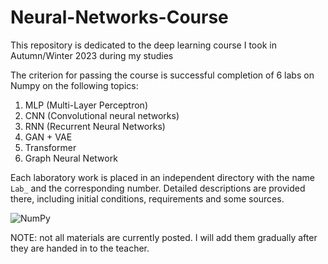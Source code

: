 # Neural-Networks-Course

This repository is dedicated to the deep learning course I took in Autumn/Winter 2023 during my studies

The criterion for passing the course is successful completion of 6 labs on Numpy on the following topics:
1. MLP (Multi-Layer Perceptron)
2. CNN (Convolutional neural networks)
3. RNN (Recurrent Neural Networks)
4. GAN + VAE
5. Transformer
6. Graph Neural Network

Each laboratory work is placed in an independent directory with the name `Lab_` and the corresponding number.
Detailed descriptions are provided there, including initial conditions, requirements and some sources.

![NumPy](https://img.shields.io/badge/numpy-%23013243.svg?style=for-the-badge&logo=numpy&logoColor=white)

NOTE: not all materials are currently posted.  I will add them gradually after they are handed in to the teacher.